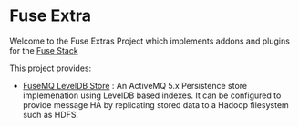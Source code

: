 Fuse Extra
==========

Welcome to the Fuse Extras Project which implements
addons and plugins for the [Fuse Stack](https://github.com/fusesource/fuse)

This project provides:

* [FuseMQ LevelDB Store](https://github.com/fusesource/fuse-extra/tree/master/fusemq-leveldb) :
  An ActiveMQ 5.x Persistence store implemenation using LevelDB based indexes.  It can be configured
  to provide message HA by replicating stored data to a Hadoop filesystem such as HDFS.

